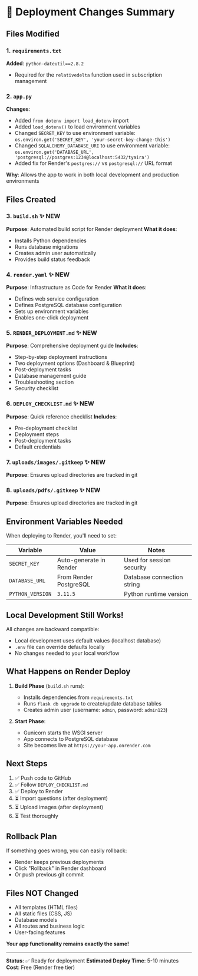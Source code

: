 # 🚀 Deployment Changes Summary

## Files Modified

### 1. `requirements.txt`
**Added**: `python-dateutil==2.8.2`
- Required for the `relativedelta` function used in subscription management

### 2. `app.py`
**Changes**:
- Added `from dotenv import load_dotenv` import
- Added `load_dotenv()` to load environment variables
- Changed `SECRET_KEY` to use environment variable: `os.environ.get('SECRET_KEY', 'your-secret-key-change-this')`
- Changed `SQLALCHEMY_DATABASE_URI` to use environment variable: `os.environ.get('DATABASE_URL', 'postgresql://postgres:1234@localhost:5432/tyaira')`
- Added fix for Render's `postgres://` vs `postgresql://` URL format

**Why**: Allows the app to work in both local development and production environments

## Files Created

### 3. `build.sh` ✨ NEW
**Purpose**: Automated build script for Render deployment
**What it does**:
- Installs Python dependencies
- Runs database migrations
- Creates admin user automatically
- Provides build status feedback

### 4. `render.yaml` ✨ NEW
**Purpose**: Infrastructure as Code for Render
**What it does**:
- Defines web service configuration
- Defines PostgreSQL database configuration
- Sets up environment variables
- Enables one-click deployment

### 5. `RENDER_DEPLOYMENT.md` ✨ NEW
**Purpose**: Comprehensive deployment guide
**Includes**:
- Step-by-step deployment instructions
- Two deployment options (Dashboard & Blueprint)
- Post-deployment tasks
- Database management guide
- Troubleshooting section
- Security checklist

### 6. `DEPLOY_CHECKLIST.md` ✨ NEW
**Purpose**: Quick reference checklist
**Includes**:
- Pre-deployment checklist
- Deployment steps
- Post-deployment tasks
- Default credentials

### 7. `uploads/images/.gitkeep` ✨ NEW
**Purpose**: Ensures upload directories are tracked in git

### 8. `uploads/pdfs/.gitkeep` ✨ NEW
**Purpose**: Ensures upload directories are tracked in git

## Environment Variables Needed

When deploying to Render, you'll need to set:

| Variable | Value | Notes |
|----------|-------|-------|
| `SECRET_KEY` | Auto-generate in Render | Used for session security |
| `DATABASE_URL` | From Render PostgreSQL | Database connection string |
| `PYTHON_VERSION` | `3.11.5` | Python runtime version |

## Local Development Still Works!

All changes are backward compatible:
- Local development uses default values (localhost database)
- `.env` file can override defaults locally
- No changes needed to your local workflow

## What Happens on Render Deploy

1. **Build Phase** (`build.sh` runs):
   - Installs dependencies from `requirements.txt`
   - Runs `flask db upgrade` to create/update database tables
   - Creates admin user (username: `admin`, password: `admin123`)

2. **Start Phase**:
   - Gunicorn starts the WSGI server
   - App connects to PostgreSQL database
   - Site becomes live at `https://your-app.onrender.com`

## Next Steps

1. ✅ Push code to GitHub
2. ✅ Follow `DEPLOY_CHECKLIST.md`
3. ✅ Deploy to Render
4. ⏳ Import questions (after deployment)
5. ⏳ Upload images (after deployment)
6. ⏳ Test thoroughly

## Rollback Plan

If something goes wrong, you can easily rollback:
- Render keeps previous deployments
- Click "Rollback" in Render dashboard
- Or push previous git commit

## Files NOT Changed

- All templates (HTML files)
- All static files (CSS, JS)
- Database models
- All routes and business logic
- User-facing features

**Your app functionality remains exactly the same!**

---

**Status**: ✅ Ready for deployment
**Estimated Deploy Time**: 5-10 minutes
**Cost**: Free (Render free tier)
